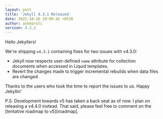 ```yaml
---
layout: post
title: 'Jekyll 4.3.1 Released'
date: 2022-10-26 19:09:42 +0530
author: ashmaroli
version: 4.3.1
---
```


Hello Jekyllers!

We're shipping `v4.3.1` containing fixes for two issues with v4.3.0:
  - Jekyll now respects user-defined `name` attribute for collection documents when accessed in Liquid templates.
  - Revert the changes made to trigger incremental rebuilds when data files are changed.

Thanks to the users who took the time to report the issues to us.
Happy Jekyllin'

P.S. Development towards v5 has taken a back seat as of now. I plan on releasing a v4.4.0 instead.
That said, please feel free to comment on the [tentative roadmap to v5][roadmap].
